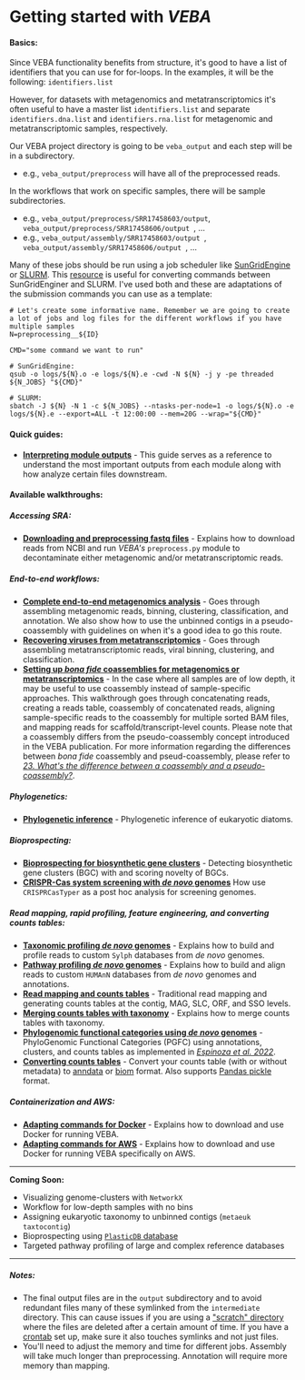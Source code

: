 # Getting started with *VEBA*

#### Basics:
Since VEBA functionality benefits from structure, it's good to have a list of identifiers that you can use for for-loops. In the examples, it will be the following: `identifiers.list`

However, for datasets with metagenomics and metatranscriptomics it's often useful to have a master list `identifiers.list` and separate `identifiers.dna.list` and `identifiers.rna.list` for metagenomic and metatranscriptomic samples, respectively. 

Our VEBA project directory is going to be `veba_output` and each step will be in a subdirectory.  

* e.g., `veba_output/preprocess` will have all of the preprocessed reads.  

In the workflows that work on specific samples, there will be sample subdirectories. 

* e.g., `veba_output/preprocess/SRR17458603/output`, `veba_output/preprocess/SRR17458606/output `, ...
* e.g., `veba_output/assembly/SRR17458603/output `, `veba_output/assembly/SRR17458606/output `, ...

Many of these jobs should be run using a job scheduler like [SunGridEngine](https://docs.oracle.com/cd/E19279-01/820-3257-12/n1ge.html) or [SLURM](https://slurm.schedmd.com/documentation.html).  This [resource](https://www.miamioh.edu/research/research-computing-support/services/hpc-cluster/sbatch-translation/) is useful for converting commands between SunGridEnginer and SLURM. I've used both and these are adaptations of the submission commands you can use as a template:

```
# Let's create some informative name. Remember we are going to create a lot of jobs and log files for the different workflows if you have multiple samples
N=preprocessing__${ID}
	
CMD="some command we want to run"
	
# SunGridEngine:
qsub -o logs/${N}.o -e logs/${N}.e -cwd -N ${N} -j y -pe threaded ${N_JOBS} "${CMD}"
	
# SLURM:
sbatch -J ${N} -N 1 -c ${N_JOBS} --ntasks-per-node=1 -o logs/${N}.o -e logs/${N}.e --export=ALL -t 12:00:00 --mem=20G --wrap="${CMD}"
```


#### Quick guides: 

* **[Interpreting module outputs](docs/interpreting_module_outputs.md)** - This guide serves as a reference to understand the most important outputs from each module along with how analyze certain files downstream.

#### Available walkthroughs:

##### Accessing SRA: 

*  **[Downloading and preprocessing fastq files](docs/download_and_preprocess_reads.md)** - Explains how to download reads from NCBI and run *VEBA's* `preprocess.py` module to decontaminate either metagenomic and/or metatranscriptomic reads.

##### End-to-end workflows:

* **[Complete end-to-end metagenomics analysis](docs/end-to-end_metagenomics.md)** - Goes through assembling metagenomic reads, binning, clustering, classification, and annotation.  We also show how to use the unbinned contigs in a pseudo-coassembly with guidelines on when it's a good idea to go this route.
* **[Recovering viruses from metatranscriptomics](docs/recovering_viruses_from_metatranscriptomics.md)** - Goes through assembling metatranscriptomic reads, viral binning, clustering, and classification.
* **[Setting up *bona fide* coassemblies for metagenomics or metatranscriptomics](docs/setting_up_coassemblies.md)** - In the case where all samples are of low depth, it may be useful to use coassembly instead of sample-specific approaches.  This walkthrough goes through concatenating reads, creating a reads table, coassembly of concatenated reads, aligning sample-specific reads to the coassembly for multiple sorted BAM files, and mapping reads for scaffold/transcript-level counts.  Please note that a coassembly differs from the pseudo-coassembly concept introduced in the VEBA publication.  For more information regarding the differences between *bona fide* coassembly and pseud-coassembly, please refer to [*23. What's the difference between a coassembly and a pseudo-coassembly?*](https://github.com/jolespin/veba/blob/main/FAQ.md#23-whats-the-difference-between-a-coassembly-and-a-pseudo-coassembly). 

##### Phylogenetics:

* **[Phylogenetic inference](docs/phylogenetic_inference.md)** - Phylogenetic inference of eukaryotic diatoms.

##### Bioprospecting:

* **[Bioprospecting for biosynthetic gene clusters](docs/bioprospecting_for_biosynthetic_gene_clusters.md)** - Detecting biosynthetic gene clusters (BGC) with and scoring novelty of BGCs.
* **[CRISPR-Cas system screening with *de novo* genomes](docs/crispr-cas_system_screening_de-novo_genomes.md)** How use `CRISPRCasTyper` as a post hoc analysis for screening genomes.

##### Read mapping, rapid profiling, feature engineering, and converting counts tables:

* **[Taxonomic profiling *de novo* genomes](docs/taxonomic_profiling_de-novo_genomes.md)** - Explains how to build and profile reads to custom `Sylph` databases from *de novo* genomes.
* **[Pathway profiling *de novo* genomes](docs/pathway_profiling_de-novo_genomes.md)** - Explains how to build and align reads to custom `HUMAnN` databases from *de novo* genomes and annotations.
* **[Read mapping and counts tables](docs/read_mapping_and_counts_tables.md)** - Traditional read mapping and generating counts tables at the contig, MAG, SLC, ORF, and SSO levels. 
* **[Merging counts tables with taxonomy](docs/merging_counts_with_taxonomy.md)** - Explains how to merge counts tables with taxonomy.
* **[Phylogenomic functional categories using *de novo* genomes](docs/phylogenomic_functional_categories.md)** - PhyloGenomic Functional Categories (PGFC) using annotations, clusters, and counts tables as implemented in [*Espinoza et al. 2022*](https://academic.oup.com/pnasnexus/article/1/5/pgac239/6762943).
* **[Converting counts tables](docs/converting_counts_tables.md)** - Convert your counts table (with or without metadata) to [anndata](https://anndata.readthedocs.io/en/latest/index.html) or [biom](https://biom-format.org/) format.  Also supports [Pandas pickle](docs/https://pandas.pydata.org/docs/reference/api/pandas.read_pickle.html) format.

##### Containerization and AWS:

* **[Adapting commands for Docker](docs/adapting_commands_for_docker.md)** - Explains how to download and use Docker for running VEBA.
* **[Adapting commands for AWS](docs/adapting_commands_for_aws.md)** - Explains how to download and use Docker for running VEBA specifically on AWS.

___________________________________________

**Coming Soon:**

* Visualizing genome-clusters with `NetworkX`
* Workflow for low-depth samples with no bins
* Assigning eukaryotic taxonomy to unbinned contigs (`metaeuk taxtocontig`)
* Bioprospecting using [`PlasticDB` database](https://plasticdb.org/)
* Targeted pathway profiling of large and complex reference databases
___________________________________________

##### Notes:

* The final output files are in the `output` subdirectory and to avoid redundant files many of these symlinked from the `intermediate` directory.  This can cause issues if you are using a ["scratch" directory](https://en.wikipedia.org/wiki/Scratch_space) where the files are deleted after a certain amount of time. If you have a [crontab](https://www.man7.org/linux/man-pages/man5/crontab.5.html) set up, make sure it also touches symlinks and not just files.
* You'll need to adjust the memory and time for different jobs.  Assembly will take much longer than preprocessing.  Annotation will require more memory than mapping. 